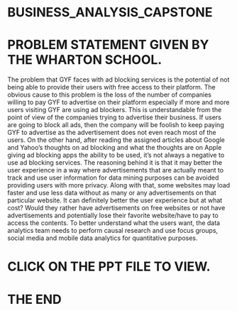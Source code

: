 # BUSINESS_ANALYSIS_CAPSTONE
# PROBLEM STATEMENT GIVEN BY THE WHARTON SCHOOL.
The problem that GYF faces with ad blocking services is the potential of not being able to provide their users with free access to their platform. The obvious cause to this problem is the loss of the number of companies willing to pay GYF to advertise on their platform especially if more and more users visiting GYF are using ad blockers. This is understandable from the point of view of the companies trying to advertise their business. If users are going to block all ads, then the company will be foolish to keep paying GYF to advertise as the advertisement does not even reach most of the users. On the other hand, after reading the assigned articles about Google and Yahoo’s thoughts on ad blocking and what the thoughts are on Apple giving ad blocking apps
the ability to be used, it’s not always a negative to use ad blocking services. The reasoning behind it is that it may better the user experience in a way where advertisements that are actually meant to track and use user information for data mining purposes can be avoided providing users with more privacy. Along with that, some websites may load faster and use less data without as many or any advertisements on that particular website. It can definitely better the user experience but at what cost? Would they rather have advertisements on free websites or not have advertisements and potentially lose their favorite website/have to pay to access the contents. To better understand what the users want, the data analytics team needs to perform causal research and use focus groups, social media and mobile data analytics for quantitative purposes.
# CLICK ON THE PPT FILE TO VIEW.
# THE END
